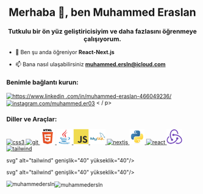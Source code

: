 <h1 align="center">Merhaba 👋, ben Muhammed Eraslan</h1>
<h3 align="center">Tutkulu bir ön yüz geliştiricisiyim ve daha fazlasını öğrenmeye çalışıyorum. </h3>

- 🌱 Ben şu anda öğreniyor **React-Next.js**

- 📫 Bana nasıl ulaşabilirsiniz **muhammed.ersln@icloud.com**

<h3 align="left">Benimle bağlantı kurun:</h3>
<p align="left ">
<a href="https://linkedin.com/in/https://www.linkedin.com/in/muhammed-eraslan-466049236/" target="blank"><img align="center" src ="https://raw.githubusercontent.com/rahuldkjain/github-profile-readme-generator/master/src/images/icons/Social/linked-in-alt.svg" alt="https://www.linkedin .com/in/muhammed-eraslan-466049236/" yükseklik="30" genişlik="40" /></a>
<a href="https://instagram.com/instagram.com/muhammed.er03" target="blank"><img align="center" src="https://raw.githubusercontent.com/rahuldkjain/github -profile-readme-generator/master/src/images/icons/Social/instagram.svg" alt="instagram.com/muhammed.er03" height="30" width="40" /></a> <
/ p>

<h3 align="left">Diller ve Araçlar:</h3>
<p align="left"> <a href="https://www.w3schools.com/css/" target="_blank" rel="noreferrer"> <img src="https://raw.githubusercontent. com/devicons/devicon/master/icons/css3/css3-original-wordmark.svg" alt="css3" width="40" height="40"/> </a> <a href="https:// git-scm.com/" target="_blank" rel="noreferrer"> <img src="https://www.vectorlogo.zone/logos/git-scm/git-scm-icon.svg" alt=" git" width="40" height="40"/> </a> <a href="https://www.w3.org/html/" target="_blank" rel="noreferrer"> <img src ="https://raw.githubusercontent.com/devicons/devicon/master/icons/html5/html5-original-wordmark.svg" alt="html5" width="40" height="40"/> </a> <a href="https:// www.java.com" target="_blank" rel="noreferrer"> <img src="https://raw.githubusercontent.com/devicons/devicon/master/icons/java/java-original.svg" alt= "java" width="40" height="40"/> </a> <a href="https://developer.mozilla.org/en-US/docs/Web/JavaScript" target="_blank" rel ="noreferrer"> <img src="https://raw.githubusercontent.com/devicons/devicon/master/icons/javascript/javascript-original.svg" alt="javascript" width="40" height="40"/> </a> <a href="https://www.mysql.com/" target="_blank" rel="noreferrer"> <img src="https://raw.githubusercontent.com/devicons/devicon/master/icons/mysql/mysql-original-wordmark.svg" alt="mysql" width="40" height="40"/> </a> <a href="https://nextjs.org/" target="_blank" rel="noreferrer"> <img src="https://cdn.worldvectorlogo.com/logos/nextjs-2. svg" alt="nextjs" width="40" height="40"/> </a> <a href="https://www.python.org" target="_blank" rel="noreferrer"> <img src="https://raw.githubusercontent.com/devicons/devicon/master/icons/python/python-original.svg" alt="python" genişliği ="40" height="40"/> </a> <a href="https://reactjs.org/" target="_blank" rel="noreferrer"> <img src="https://raw .githubusercontent.com/devicons/devicon/master/icons/react/react-original-wordmark.svg" alt="react" width="40" height="40"/> </a> <a href="https ://redux.js.org" target="_blank" rel="noreferrer"> <img src="https://raw.githubusercontent.com/devicons/devicon/master/icons/redux/redux-original.svg" alt="redux" width="40" height="40"/> </a> <a href="https://tailwindcss.com/" target="_blank" rel="noreferrer"> <img src="https://www.vectorlogo.zone/logos/tailwindcss/tailwindcss-icon.svg" alt="tailwind" width="40" height="40"/> </a> </p>svg" alt="tailwind" genişlik="40" yükseklik="40"/> </a> </p>svg" alt="tailwind" genişlik="40" yükseklik="40"/> </a> </p>

<p><img align="left" src="https://github-readme-stats.vercel.app/api/top-langs?username=muhammedersln&show_icons=true&locale=en&layout=compact" alt="muhammedersln" /> </p>

<p> <img align="center" src="https://github-readme-stats.vercel.app/api?username=muhammedersln&show_icons=true&locale=en" alt="muhammedersln" /> </p>
